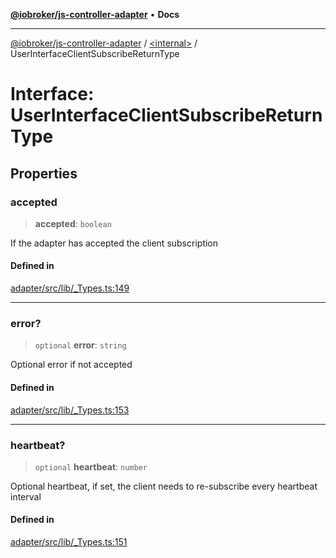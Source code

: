 [**@iobroker/js-controller-adapter**](../../README.md) • **Docs**

***

[@iobroker/js-controller-adapter](../../globals.md) / [\<internal\>](../README.md) / UserInterfaceClientSubscribeReturnType

# Interface: UserInterfaceClientSubscribeReturnType

## Properties

### accepted

> **accepted**: `boolean`

If the adapter has accepted the client subscription

#### Defined in

[adapter/src/lib/\_Types.ts:149](https://github.com/ioBroker/ioBroker.js-controller/blob/8ad7f66ced81c171aa99d76496fa607acde05189/packages/adapter/src/lib/_Types.ts#L149)

***

### error?

> `optional` **error**: `string`

Optional error if not accepted

#### Defined in

[adapter/src/lib/\_Types.ts:153](https://github.com/ioBroker/ioBroker.js-controller/blob/8ad7f66ced81c171aa99d76496fa607acde05189/packages/adapter/src/lib/_Types.ts#L153)

***

### heartbeat?

> `optional` **heartbeat**: `number`

Optional heartbeat, if set, the client needs to re-subscribe every heartbeat interval

#### Defined in

[adapter/src/lib/\_Types.ts:151](https://github.com/ioBroker/ioBroker.js-controller/blob/8ad7f66ced81c171aa99d76496fa607acde05189/packages/adapter/src/lib/_Types.ts#L151)
